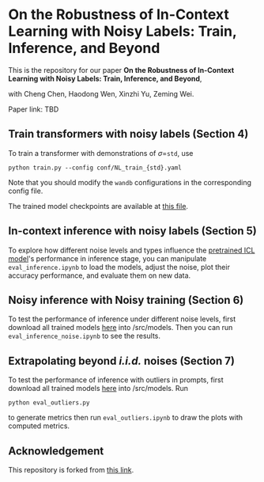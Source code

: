 # On the Robustness of In-Context Learning with Noisy Labels: Train, Inference, and Beyond

This is the repository for our paper **On the Robustness of In-Context Learning with Noisy Labels: Train, Inference, and Beyond**, 

with Cheng Chen, Haodong Wen, Xinzhi Yu, Zeming Wei.

Paper link: TBD

## Train transformers with noisy labels (Section 4)
To train a transformer with demonstrations of $\sigma$=``std``, use
```
python train.py --config conf/NL_train_{std}.yaml
```
Note that you should modify the ``wandb`` configurations in the corresponding config file.

The trained model checkpoints are available at [this file](https://drive.google.com/drive/folders/1-Z2-lJMQ8QjQIVaV0eJdDPlQtBxUpRec?usp=drive_link).

## In-context inference with noisy labels (Section 5)

To explore how different noise levels and types influence the [pretrained ICL model](https://github.com/dtsip/in-context-learning/releases/download/initial/models.zip)'s performance in inference stage, you can manipulate `eval_inference.ipynb` to load the models, adjust the noise, plot their accuracy performance, and evaluate them on new data.


## Noisy inference with Noisy training (Section 6)
To test the performance of inference under different noise levels, first download all trained models [here](https://drive.google.com/drive/folders/1-Z2-lJMQ8QjQIVaV0eJdDPlQtBxUpRec?usp=drive_link) into /src/models.
Then you can run `eval_inference_noise.ipynb` to see the results.

## Extrapolating beyond *i.i.d.* noises (Section 7)
To test the performance of inference with outliers in prompts, first download all trained models [here](https://drive.google.com/drive/folders/1-Z2-lJMQ8QjQIVaV0eJdDPlQtBxUpRec?usp=drive_link) into /src/models. Run 
```
python eval_outliers.py
``` 
to generate metrics then run `eval_outliers.ipynb` to draw the plots with computed metrics.

## Acknowledgement

This repository is forked from [this link](https://github.com/dtsip/in-context-learning).
